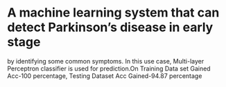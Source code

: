 # A machine learning system that can detect Parkinson’s disease in early stage
by identifying some common symptoms. In this use case, Multi-layer Perceptron classifier is used for prediction.On
Training Data set Gained Acc-100 percentage, Testing Dataset Acc Gained-94.87 percentage

